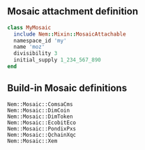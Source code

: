 ## Mosaic attachment definition

```ruby
class MyMosaic
  include Nem::Mixin::MosaicAttachable
  namespace_id 'my'
  name 'moz'
  divisibility 3
  initial_supply 1_234_567_890
end
```

## Build-in Mosaic definitions

```
Nem::Mosaic::ComsaCms
Nem::Mosaic::DimCoin
Nem::Mosaic::DimToken
Nem::Mosaic::EcobitEco
Nem::Mosaic::PondixPxs
Nem::Mosaic::QchainXqc
Nem::Mosaic::Xem
```

